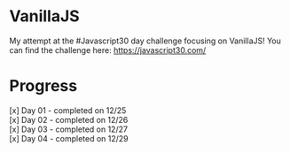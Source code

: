 # VanillaJS

My attempt at the #Javascript30 day challenge focusing on VanillaJS! You can find the challenge here: https://javascript30.com/


# Progress
[x] Day 01 - completed on 12/25 <br>
[x] Day 02 - completed on 12/26 <br>
[x] Day 03 - completed on 12/27 <br>
[x] Day 04 - completed on 12/29
